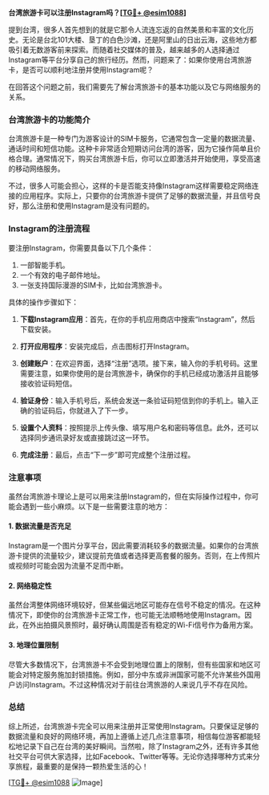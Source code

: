 **台湾旅游卡可以注册Instagram吗？[[TG💪+ @esim1088](https://t.me/s/esim1088)]**

提到台湾，很多人首先想到的就是它那令人流连忘返的自然美景和丰富的文化历史。无论是台北101大楼、垦丁的白色沙滩，还是阿里山的日出云海，这些地方都吸引着无数游客前来探索。而随着社交媒体的普及，越来越多的人选择通过Instagram等平台分享自己的旅行经历。然而，问题来了：如果你使用台湾旅游卡，是否可以顺利地注册并使用Instagram呢？

在回答这个问题之前，我们需要先了解台湾旅游卡的基本功能以及它与网络服务的关系。

### 台湾旅游卡的功能简介

台湾旅游卡是一种专门为游客设计的SIM卡服务，它通常包含一定量的数据流量、通话时间和短信功能。这种卡非常适合短期访问台湾的游客，因为它操作简单且价格合理。通常情况下，购买台湾旅游卡后，你可以立即激活并开始使用，享受高速的移动网络服务。

不过，很多人可能会担心，这样的卡是否能支持像Instagram这样需要稳定网络连接的应用程序。实际上，只要你的台湾旅游卡提供了足够的数据流量，并且信号良好，那么注册和使用Instagram是没有问题的。

### Instagram的注册流程

要注册Instagram，你需要具备以下几个条件：
1. 一部智能手机。
2. 一个有效的电子邮件地址。
3. 一张支持国际漫游的SIM卡，比如台湾旅游卡。

具体的操作步骤如下：

1. **下载Instagram应用**：首先，在你的手机应用商店中搜索“Instagram”，然后下载安装。
   
2. **打开应用程序**：安装完成后，点击图标打开Instagram。

3. **创建账户**：在欢迎界面，选择“注册”选项。接下来，输入你的手机号码。这里需要注意，如果你使用的是台湾旅游卡，确保你的手机已经成功激活并且能够接收验证码短信。

4. **验证身份**：输入手机号后，系统会发送一条验证码短信到你的手机上。输入正确的验证码后，你就进入了下一步。

5. **设置个人资料**：按照提示上传头像、填写用户名和密码等信息。此外，还可以选择同步通讯录好友或直接跳过这一环节。

6. **完成注册**：最后，点击“下一步”即可完成整个注册过程。

### 注意事项

虽然台湾旅游卡理论上是可以用来注册Instagram的，但在实际操作过程中，你可能会遇到一些小麻烦。以下是一些需要注意的地方：

#### 1. 数据流量是否充足
Instagram是一个图片分享平台，因此需要消耗较多的数据流量。如果你的台湾旅游卡提供的流量较少，建议提前充值或者选择更高套餐的服务。否则，在上传照片或视频时可能会因为流量不足而中断。

#### 2. 网络稳定性
虽然台湾整体网络环境较好，但某些偏远地区可能存在信号不稳定的情况。在这种情况下，即使你的台湾旅游卡正常工作，也可能无法顺畅地使用Instagram。因此，在外出拍摄风景照时，最好确认周围是否有稳定的Wi-Fi信号作为备用方案。

#### 3. 地理位置限制
尽管大多数情况下，台湾旅游卡不会受到地理位置上的限制，但有些国家和地区可能会对特定服务施加封锁措施。例如，部分中东或非洲国家可能不允许某些外国用户访问Instagram。不过这种情况对于前往台湾旅游的人来说几乎不存在风险。

### 总结

综上所述，台湾旅游卡完全可以用来注册并正常使用Instagram。只要保证足够的数据流量和良好的网络环境，再加上遵循上述几点注意事项，相信每位游客都能轻松地记录下自己在台湾的美好瞬间。当然啦，除了Instagram之外，还有许多其他社交平台可供大家选择，比如Facebook、Twitter等等。无论你选择哪种方式来分享旅程，最重要的是保持一颗热爱生活的心！

[[TG💪+ @esim1088](https://t.me/s/esim1088) ![Image](https://i.postimg.cc/4NQfJmqS/Snipaste-2025-05-13-00-14-12.png)]